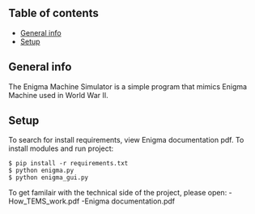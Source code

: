 ## Table of contents
* [General info](#general-info)
* [Setup](#setup)

## General info
The Enigma Machine Simulator is a simple program that mimics Enigma Machine used in World War II.

## Setup
To search for install requirements, view Enigma documentation pdf.
To install modules and run project:

```
$ pip install -r requirements.txt
$ python enigma.py
$ python enigma_gui.py
```

To get familair with the technical side of the project, please open:
-How_TEMS_work.pdf
-Enigma documentation.pdf
